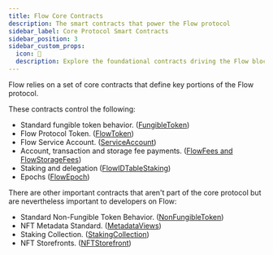 ```yaml
---
title: Flow Core Contracts
description: The smart contracts that power the Flow protocol
sidebar_label: Core Protocol Smart Contracts
sidebar_position: 3
sidebar_custom_props:
  icon: 📝
  description: Explore the foundational contracts driving the Flow blockchain and learn how to utilize these vital building blocks for your own smart contract development.
---
```


Flow relies on a set of core contracts that define key portions of the
Flow protocol.

These contracts control the following:

- Standard fungible token behavior. ([FungibleToken](./02-fungible-token.md))
- Flow Protocol Token. ([FlowToken](./03-flow-token.md))
- Flow Service Account. ([ServiceAccount](./04-service-account.md))
- Account, transaction and storage fee payments. ([FlowFees and FlowStorageFees](./05-flow-fees.md))
- Staking and delegation ([FlowIDTableStaking](./06-staking-contract-reference.md))
- Epochs ([FlowEpoch](./07-epoch-contract-reference.md))

There are other important contracts that aren't part of the core protocol
but are nevertheless important to developers on Flow:

- Standard Non-Fungible Token Behavior. ([NonFungibleToken](./08-non-fungible-token.md))
- NFT Metadata Standard. ([MetadataViews](./09-nft-metadata.md))
- Staking Collection. ([StakingCollection](./11-staking-collection.md))
- NFT Storefronts. ([NFTStorefront](./10-nft-storefront.md))
